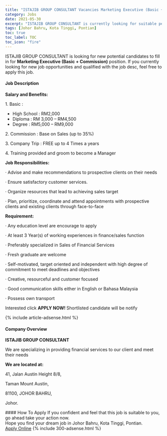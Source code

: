 ```yaml
---
title: "ISTAJIB GROUP CONSULTANT Vacancies Marketing Executive (Basic + Commission)" 
category: Jobs 
date: 2021-05-30 
excerpt: "ISTAJIB GROUP CONSULTANT is currently looking for suitable person to fill in the Marketing Executive (Basic + Commission) which based in Johor Bahru, Kota Tinggi, Pontian" 
tags: [Johor Bahru, Kota Tinggi, Pontian] 
toc: true 
toc_label: TOC 
toc_icon: "fire" 
--- 
```


<p>ISTAJIB GROUP CONSULTANT is looking for new potential candidates to fill in for <b>Marketing Executive (Basic + Commission)</b> position. If you currently looking for new job opportunities and qualified with the job desc, feel free to apply this job.
</p><div><div><h4>Job Description</h4></div><div><div><span><div><p><strong>Salary and Benefits:</strong></p><p>1.	Basic :</p><ul><li>High School : RM2,000</li><li>Diploma : RM 3,000 &#8211; RM4,500</li><li>Degree : RM5,000 &#8211; RM9,000</li></ul><p>2.	Commission : Base on Sales (up to 35%)</p><p>3.	Company Trip : FREE up to 4 Times a years</p><p>4.	Training provided and groom to become a Manager</p><p><strong>Job Responsibilities:</strong></p><p>&#183;&#160;Advise and make recommendations to prospective clients on their needs</p><p>&#183;&#160;Ensure satisfactory customer services.</p><p>&#183;&#160;Organize resources that lead to achieving sales target</p><p>&#183;&#160;Plan, prioritize, coordinate and attend appointments with prospective clients and existing clients through face-to-face</p><p><strong>Requirement:</strong></p><p>&#183;&#160;Any education level are encourage to apply</p><p>&#183;&#160;At least 3 Year(s) of working experiences in finance/sales function</p><p>&#183;&#160;Preferably specialized in Sales of Financial Services</p><p>&#183;&#160;Fresh graduate are welcome</p><p>&#183;&#160;Self-motivated, target oriented and independent with high degree of commitment to meet deadlines and objectives</p><p>&#183;&#160;Creative, resourceful and customer focused</p><p>&#183;&#160;Good communication skills either in English or Bahasa Malaysia</p><p>&#183;&#160;Possess own transport</p><p>Interested click&#160;<strong>APPLY NOW!&#160;</strong>Shortlisted candidate will be notify</p></div></span></div></div></div> 
{% include article-adsense.html %} 
<div><div><h4>Company Overview</h4></div><div><div><span><div><p><strong>ISTAJIB GROUP CONSULTANT</strong></p><p>We are specializing in providing financial services to our client and meet their needs</p><p><strong>We are located at:</strong></p><p>41, Jalan Austin Height 8/8,</p><p>Taman Mount Austin,</p><p>81100, JOHOR BAHRU,</p><p>Johor.</p></div></span></div></div></div> 
#### How To Apply 
If you confident and feel that this job is suitable to you, go ahead take your action now. <br/> 
Hope you find your dream job in Johor Bahru, Kota Tinggi, Pontian. <br/> 
<a href="https://www.jobstreet.com.my/en/job/marketing-executive-basic-commission-4570995?jobId=jobstreet-my-job-4570995&" class="btn btn--info" target="_blank" rel="nofollow noopenner">Apply Online</a> 
{% include 300-adsense.html %} 